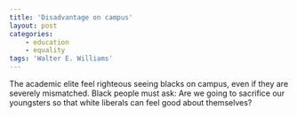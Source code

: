 ```yaml
---
title: 'Disadvantage on campus'
layout: post
categories:
    - education
    - equality
tags: 'Walter E. Williams'
---
```


The academic elite feel righteous seeing blacks on campus, even if they are severely mismatched. Black people must ask: Are we going to sacrifice our youngsters so that white liberals can feel good about themselves?